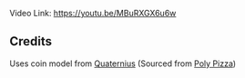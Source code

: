 Video Link:
https://youtu.be/MBuRXGX6u6w


## Credits

Uses coin model from [Quaternius](https://quaternius.com/) (Sourced from [Poly Pizza](https://poly.pizza/m/QHZtj94fvh))


